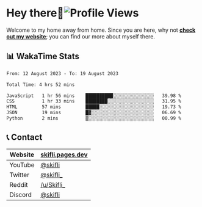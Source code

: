 # Hey there:wave:![Profile Views](https://komarev.com/ghpvc/?username=skifli)

Welcome to my home away from home. Since you are here, why not [**check out my website**](https://skifli.pages.dev); you can find our more about myself there.

## 📊 WakaTime Stats

<!--START_SECTION:waka-->

```txt
From: 12 August 2023 - To: 19 August 2023

Total Time: 4 hrs 52 mins

JavaScript   1 hr 56 mins    ██████████░░░░░░░░░░░░░░░   39.98 %
CSS          1 hr 33 mins    ████████░░░░░░░░░░░░░░░░░   31.95 %
HTML         57 mins         █████░░░░░░░░░░░░░░░░░░░░   19.73 %
JSON         19 mins         █▓░░░░░░░░░░░░░░░░░░░░░░░   06.69 %
Python       2 mins          ▒░░░░░░░░░░░░░░░░░░░░░░░░   00.99 %
```

<!--END_SECTION:waka-->

## 📞 Contact

| Website | [skifli.pages.dev](https://skifli.pages.dev)             |
|---------|----------------------------------------------------------|
| YouTube | [@skifli](https://www.youtube.com/channel/@skifli)        |
| Twitter | [@skifli_](https://twitter.com/@skifli_)                 |
| Reddit  | [/u/Skifli_](https://www.reddit.com/user/skifli_)        |
| Discord | [@skifli](https://discord.com/users/1072069875993956372) |
